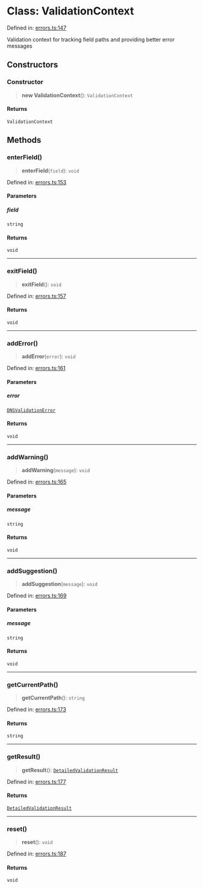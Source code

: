 # Class: ValidationContext

Defined in: [errors.ts:147](https://github.com/Nick2bad4u/dnsValidator/blob/main/src/errors.ts#L147)

Validation context for tracking field paths and providing better error messages

## Constructors

### Constructor

> **new ValidationContext**(): `ValidationContext`

#### Returns

`ValidationContext`

## Methods

### enterField()

> **enterField**(`field`): `void`

Defined in: [errors.ts:153](https://github.com/Nick2bad4u/dnsValidator/blob/main/src/errors.ts#L153)

#### Parameters

##### field

`string`

#### Returns

`void`

***

### exitField()

> **exitField**(): `void`

Defined in: [errors.ts:157](https://github.com/Nick2bad4u/dnsValidator/blob/main/src/errors.ts#L157)

#### Returns

`void`

***

### addError()

> **addError**(`error`): `void`

Defined in: [errors.ts:161](https://github.com/Nick2bad4u/dnsValidator/blob/main/src/errors.ts#L161)

#### Parameters

##### error

[`DNSValidationError`](DNSValidationError.md)

#### Returns

`void`

***

### addWarning()

> **addWarning**(`message`): `void`

Defined in: [errors.ts:165](https://github.com/Nick2bad4u/dnsValidator/blob/main/src/errors.ts#L165)

#### Parameters

##### message

`string`

#### Returns

`void`

***

### addSuggestion()

> **addSuggestion**(`message`): `void`

Defined in: [errors.ts:169](https://github.com/Nick2bad4u/dnsValidator/blob/main/src/errors.ts#L169)

#### Parameters

##### message

`string`

#### Returns

`void`

***

### getCurrentPath()

> **getCurrentPath**(): `string`

Defined in: [errors.ts:173](https://github.com/Nick2bad4u/dnsValidator/blob/main/src/errors.ts#L173)

#### Returns

`string`

***

### getResult()

> **getResult**(): [`DetailedValidationResult`](../interfaces/DetailedValidationResult.md)

Defined in: [errors.ts:177](https://github.com/Nick2bad4u/dnsValidator/blob/main/src/errors.ts#L177)

#### Returns

[`DetailedValidationResult`](../interfaces/DetailedValidationResult.md)

***

### reset()

> **reset**(): `void`

Defined in: [errors.ts:187](https://github.com/Nick2bad4u/dnsValidator/blob/main/src/errors.ts#L187)

#### Returns

`void`
